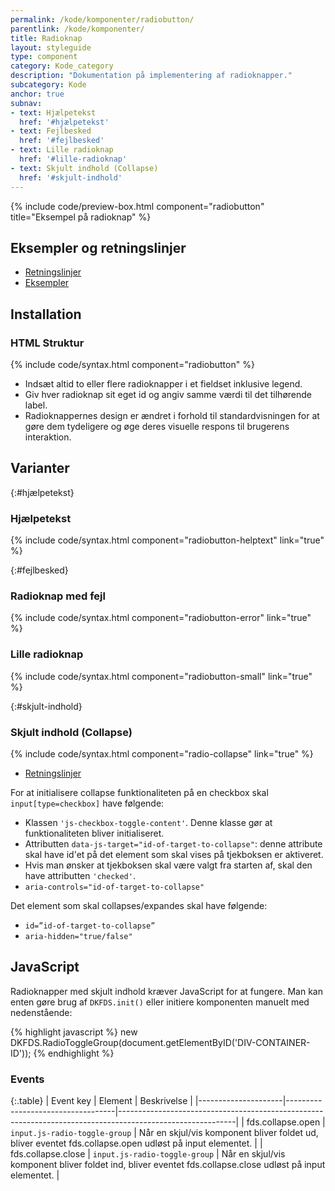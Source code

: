 ```yaml
---
permalink: /kode/komponenter/radiobutton/
parentlink: /kode/komponenter/
title: Radioknap
layout: styleguide
type: component
category: Kode_category
description: "Dokumentation på implementering af radioknapper."
subcategory: Kode
anchor: true
subnav:
- text: Hjælpetekst
  href: '#hjælpetekst'
- text: Fejlbesked
  href: '#fejlbesked'
- text: Lille radioknap
  href: '#lille-radioknap'
- text: Skjult indhold (Collapse)
  href: '#skjult-indhold'
---
```


{% include code/preview-box.html component="radiobutton" title="Eksempel på radioknap" %}

## Eksempler og retningslinjer
<ul class="nobullet-list">
    <li><a href="/komponenter/radiobutton/#retningslinjer">Retningslinjer</a></li>
    <li><a href="/komponenter/radiobutton/">Eksempler</a></li>
</ul>

## Installation

### HTML Struktur

{% include code/syntax.html component="radiobutton" %}

- Indsæt altid to eller flere radioknapper i et fieldset inklusive legend.
- Giv hver radioknap sit eget id og angiv samme værdi til det tilhørende label.
- Radioknappernes design er ændret i forhold til standardvisningen for at gøre dem tydeligere og øge deres visuelle respons til brugerens interaktion.

## Varianter

{:#hjælpetekst}
### Hjælpetekst
{% include code/syntax.html component="radiobutton-helptext" link="true" %}

{:#fejlbesked}
### Radioknap med fejl
{% include code/syntax.html component="radiobutton-error" link="true" %}

### Lille radioknap

{% include code/syntax.html component="radiobutton-small" link="true" %}

{:#skjult-indhold}
### Skjult indhold (Collapse)
{% include code/syntax.html component="radio-collapse" link="true" %}

<ul class="nobullet-list">
    <li><a href="/komponenter/radiobutton/#retningslinjer">Retningslinjer</a></li>
</ul>

For at initialisere collapse funktionaliteten på en checkbox skal `input[type=checkbox]` have følgende:

- Klassen `'js-checkbox-toggle-content'`. Denne klasse gør at funktionaliteten bliver initialiseret. 
- Attributten `data-js-target="id-of-target-to-collapse"`: denne attribute skal have id'et på det element som skal vises på tjekboksen er aktiveret. 
- Hvis man ønsker at tjekboksen skal være valgt fra starten af, skal den have attributten `'checked'`.
- `aria-controls="id-of-target-to-collapse" `

Det element som skal collapses/expandes skal have følgende:

- `id=”id-of-target-to-collapse”`
- `aria-hidden="true/false"`

## JavaScript
Radioknapper med skjult indhold kræver JavaScript for at fungere. Man kan enten gøre brug af `DKFDS.init()` eller initiere komponenten manuelt med nedenstående:

{% highlight javascript %}
new DKFDS.RadioToggleGroup(document.getElementByID('DIV-CONTAINER-ID'));
{% endhighlight %}

### Events

{:.table}
| Event key           | Element                           | Beskrivelse                                                                                               |
|---------------------|-----------------------------------|-----------------------------------------------------------------------------------------------------------|
| fds.collapse.open  | `input.js-radio-toggle-group` | Når en skjul/vis komponent bliver foldet ud, bliver eventet fds.collapse.open udløst på input elementet.       |
| fds.collapse.close | `input.js-radio-toggle-group` | Når en skjul/vis komponent bliver foldet ind, bliver eventet fds.collapse.close udløst på input elementet.     |

